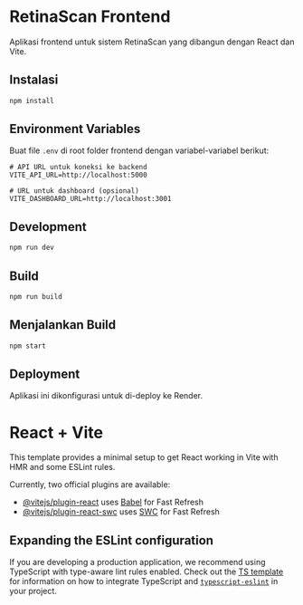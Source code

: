 # RetinaScan Frontend

Aplikasi frontend untuk sistem RetinaScan yang dibangun dengan React dan Vite.

## Instalasi

```bash
npm install
```

## Environment Variables

Buat file `.env` di root folder frontend dengan variabel-variabel berikut:

```
# API URL untuk koneksi ke backend
VITE_API_URL=http://localhost:5000

# URL untuk dashboard (opsional)
VITE_DASHBOARD_URL=http://localhost:3001
```

## Development

```bash
npm run dev
```

## Build

```bash
npm run build
```

## Menjalankan Build

```bash
npm start
```

## Deployment

Aplikasi ini dikonfigurasi untuk di-deploy ke Render.

# React + Vite

This template provides a minimal setup to get React working in Vite with HMR and some ESLint rules.

Currently, two official plugins are available:

- [@vitejs/plugin-react](https://github.com/vitejs/vite-plugin-react/blob/main/packages/plugin-react) uses [Babel](https://babeljs.io/) for Fast Refresh
- [@vitejs/plugin-react-swc](https://github.com/vitejs/vite-plugin-react/blob/main/packages/plugin-react-swc) uses [SWC](https://swc.rs/) for Fast Refresh

## Expanding the ESLint configuration

If you are developing a production application, we recommend using TypeScript with type-aware lint rules enabled. Check out the [TS template](https://github.com/vitejs/vite/tree/main/packages/create-vite/template-react-ts) for information on how to integrate TypeScript and [`typescript-eslint`](https://typescript-eslint.io) in your project.
